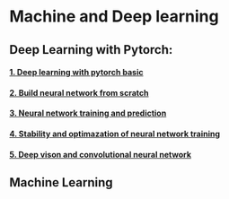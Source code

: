 # Machine and Deep learning

## Deep Learning with Pytorch:
#### [1. Deep learning with pytorch basic](https://github.com/duythanh22/Machine-and-Deep-Learning/tree/main/Deep-Learning-Pytorch/1_deep_learning_with_pytorch_basic)
#### [2. Build neural network from scratch]()
#### [3. Neural network training and prediction]()
#### [4. Stability and optimazation of neural network training]()
#### [5. Deep vison and convolutional neural network]()

## Machine Learning
